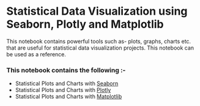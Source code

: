 # Statistical Data Visualization using Seaborn, Plotly and Matplotlib

This notebook contains powerful tools such as- plots, graphs, charts etc. that are useful for statistical data visualization projects. This notebook can be used as a reference.

### This notebook contains the following :-
- Statistical Plots and Charts with [Seaborn](https://seaborn.pydata.org/tutorial/regression.html)
- Statistical Plots and Charts with [Plotly](https://plotly.com/)
- Statistical Plots and Charts with [Matplotlib](https://matplotlib.org/3.1.0/index.html)
